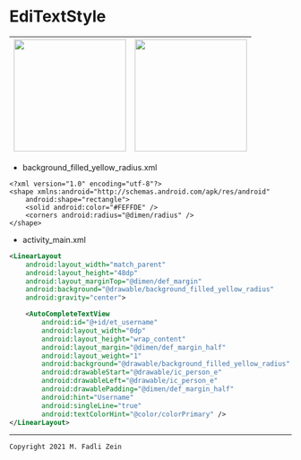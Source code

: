 # EdiTextStyle

|<img src="https://github.com/gzeinnumer/ExpandedView/blob/master/preview/example1.jpg" width="200"/>|<img src="https://github.com/gzeinnumer/ExpandedView/blob/master/preview/example2.jpg" width="200"/>|
|--|--|

- background_filled_yellow_radius.xml
```exml
<?xml version="1.0" encoding="utf-8"?>
<shape xmlns:android="http://schemas.android.com/apk/res/android"
    android:shape="rectangle">
    <solid android:color="#FEFFDE" />
    <corners android:radius="@dimen/radius" />
</shape>
```

- activity_main.xml
```xml
<LinearLayout
    android:layout_width="match_parent"
    android:layout_height="48dp"
    android:layout_marginTop="@dimen/def_margin"
    android:background="@drawable/background_filled_yellow_radius"
    android:gravity="center">

    <AutoCompleteTextView
        android:id="@+id/et_username"
        android:layout_width="0dp"
        android:layout_height="wrap_content"
        android:layout_margin="@dimen/def_margin_half"
        android:layout_weight="1"
        android:background="@drawable/background_filled_yellow_radius"
        android:drawableStart="@drawable/ic_person_e"
        android:drawableLeft="@drawable/ic_person_e"
        android:drawablePadding="@dimen/def_margin_half"
        android:hint="Username"
        android:singleLine="true"
        android:textColorHint="@color/colorPrimary" />
</LinearLayout>
```

---

```
Copyright 2021 M. Fadli Zein
```